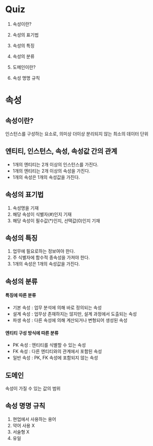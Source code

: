 # Quiz
1. 속성이란?

2. 속성의 표기법

3. 속성의 특징

4. 속성의 분류

5. 도메인이란?

6. 속성 명명 규칙

# 속성
## 속성이란?
인스턴스를 구성하는 요소로, 의미상 더이상 분리되지 않는 최소의 데이터 단위

## 엔티티, 인스턴스, 속성, 속성값 간의 관계
* 1개의 엔티티는 2개 이상의 인스턴스를 가진다.
* 1개의 엔티티는 2개 이상의 속성을 가진다.
* 1개의 속성은 1개의 속성값을 가진다.

## 속성의 표기법
1. 속성명을 기재
2. 해당 속성이 식별자(#)인지 기재
3. 해당 속성이 필수값(*)인지, 선택값(0)인지 기재

## 속성의 특징
1. 업무에 필요로하는 정보여야 한다.
2. 주 식별자에 함수적 종속성을 가져야 한다.
3. 1개의 속성은 1개의 속성값을 가진다.

## 속성의 분류
#### 특징에 따른 분류
* 기본 속성 : 업무 분석에 의해 바로 정의되는 속성
* 설계 속성 : 업무상 존재하지는 않지만, 설계 과정에서 도출되는 속성
* 파생 속성 : 다른 속성에 의해 계산되거나 변형되어 생성된 속성

#### 엔티티 구성 방식에 따른 분류
* PK 속성 : 엔티티를 식별할 수 있는 속성
* FK 속성 : 다른 엔티티와의 관계에서 포함된 속성
* 일반 속성 : PK, FK 속성에 포함되지 않는 속성

## 도메인
속성이 가질 수 있는 값의 범위

## 속성 명명 규칙
1. 현업에서 사용하는 용어
2. 약어 사용 X
3. 서술형 X
4. 유일
